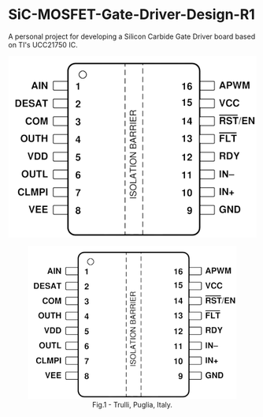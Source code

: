 # SiC-MOSFET-Gate-Driver-Design-R1
A personal project for developing a Silicon Carbide Gate Driver board based on TI's UCC21750 IC.

![plot](Images/UCC21750_Pinout_transp.PNG "UCC21750 Pinout")


<figure>
<img src="Images/UCC21750_Pinout_transp.PNG" title="Van Gogh, Self-portrait." >
<figcaption style='text-align:center;'>Fig.1 - Trulli, Puglia, Italy.</figcaption>
</figure>
